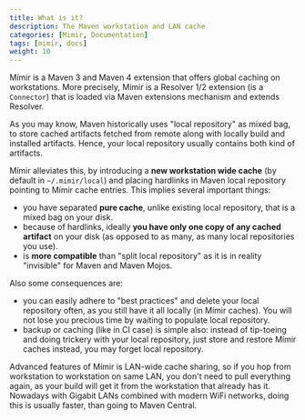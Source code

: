 ```yaml
---
title: What is it?
description: The Maven workstation and LAN cache
categories: [Mimir, Documentation]
tags: [mimir, docs]
weight: 10
---
```


Mímir is a Maven 3 and Maven 4 extension that offers global caching on workstations. More precisely, Mímir is a
Resolver 1/2 extension (is a `Connector`) that is loaded via Maven extensions mechanism and extends Resolver.

As you may know, Maven historically uses "local repository" as mixed bag, to store cached artifacts fetched
from remote along with locally build and installed artifacts. Hence, your local repository usually contains
both kind of artifacts.

Mímir alleviates this, by introducing a **new workstation wide cache** (by default in `~/.mimir/local`) and placing
hardlinks in Maven local repository pointing to Mímir cache entries.  This implies several important things:

* you have separated **pure cache**, unlike existing local repository, that is a mixed bag on your disk.
* because of hardlinks, ideally **you have only one copy of any cached artifact** on your disk (as opposed to as many, as many local repositories you use).
* is **more compatible** than "split local repository" as it is in reality "invisible" for Maven and Maven Mojos.

Also some consequences are:

* you can easily adhere to "best practices" and delete your local repository often, as you still have it all locally (in Mímir caches). 
  You will not lose you precious time by waiting to populate local repository.
* backup or caching (like in CI case) is simple also: instead of tip-toeing and doing trickery with your local repository,
  just store and restore Mímir caches instead, you may forget local repository.

Advanced features of Mímir is LAN-wide cache sharing, so if you hop from workstation to workstation on same LAN,
you don't need to pull everything again, as your build will get it from the workstation that already has it. Nowadays
with Gigabit LANs combined with modern WiFi networks, doing this is usually faster, than going to Maven Central.
